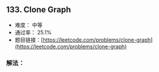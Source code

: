 ## 133. Clone Graph


- 难度： 中等
- 通过率： 25.1%
- 题目链接：[https://leetcode.com/problems/clone-graph](https://leetcode.com/problems/clone-graph)



### 解法：